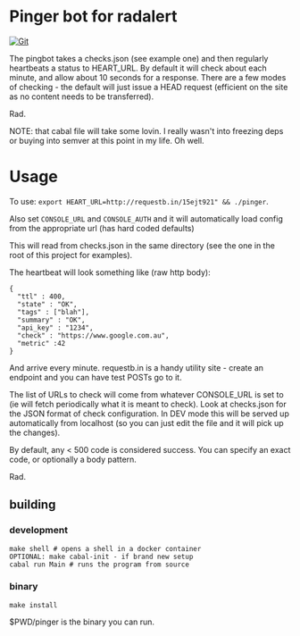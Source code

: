 # Pinger bot for radalert

[![Git](https://app.soluble.cloud/api/v1/public/badges/f928d07e-c82f-4728-8225-152b8cf98860.svg?orgId=451115019187)](https://app.soluble.cloud/repos/details/github.com/michaelneale/pingbot?orgId=451115019187)  

The pingbot takes a checks.json (see example one) and then regularly heartbeats a status to HEART_URL. By default it will check about each minute, and allow about 10 seconds for a response. There are a few modes of checking - the default will just issue a HEAD request (efficient on the site as no content needs to be transferred).

Rad.

NOTE: that cabal file will take some lovin. I really wasn't into freezing deps or buying into semver at this point in my life. Oh well. 

# Usage

To use: ```export HEART_URL=http://requestb.in/15ejt921" && ./pinger```.

Also set `CONSOLE_URL` and `CONSOLE_AUTH` and it will automatically load config from the appropriate url (has hard coded defaults)

This will read from checks.json in the same directory (see the one in the root of this project for examples). 

The heartbeat will look something like (raw http body): 
```
{
  "ttl" : 400,
  "state" : "OK",
  "tags" : ["blah"],
  "summary" : "OK",
  "api_key" : "1234",
  "check" : "https://www.google.com.au",
  "metric" :42
}
```


And arrive every minute. requestb.in is a handy utility site - create an endpoint and you can have test POSTs go to it. 

The list of URLs to check will come from whatever CONSOLE_URL is set to (ie will fetch periodically what it is meant to check). Look at checks.json for the JSON format of check configuration. In DEV mode this will be served up automatically from localhost (so you can just edit the file and it will pick up the changes).


By default, any < 500 code is considered success. You can specify an exact code, or optionally a body pattern.

Rad.


## building

### development
```
make shell # opens a shell in a docker container
OPTIONAL: make cabal-init - if brand new setup
cabal run Main # runs the program from source
```

### binary

```
make install
```
$PWD/pinger is the binary you can run. 
